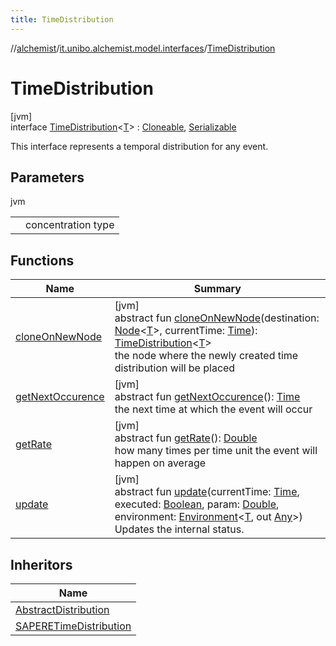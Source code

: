 ```yaml
---
title: TimeDistribution
---
```

//[alchemist](../../../index.html)/[it.unibo.alchemist.model.interfaces](../index.html)/[TimeDistribution](index.html)



# TimeDistribution



[jvm]\
interface [TimeDistribution](index.html)<[T](index.html)> : [Cloneable](https://docs.oracle.com/javase/8/docs/api/java/lang/Cloneable.html), [Serializable](https://docs.oracle.com/javase/8/docs/api/java/io/Serializable.html)

This interface represents a temporal distribution for any event.



## Parameters


jvm

| | |
|---|---|
| <T> | concentration type |



## Functions


| Name | Summary |
|---|---|
| [cloneOnNewNode](clone-on-new-node.html) | [jvm]<br>abstract fun [cloneOnNewNode](clone-on-new-node.html)(destination: [Node](../-node/index.html)<[T](../-node/index.html)>, currentTime: [Time](../-time/index.html)): [TimeDistribution](index.html)<[T](../-node/index.html)><br>the node where the newly created time distribution will be placed |
| [getNextOccurence](get-next-occurence.html) | [jvm]<br>abstract fun [getNextOccurence](get-next-occurence.html)(): [Time](../-time/index.html)<br>the next time at which the event will occur |
| [getRate](get-rate.html) | [jvm]<br>abstract fun [getRate](get-rate.html)(): [Double](https://kotlinlang.org/api/latest/jvm/stdlib/kotlin/-double/index.html)<br>how many times per time unit the event will happen on average |
| [update](update.html) | [jvm]<br>abstract fun [update](update.html)(currentTime: [Time](../-time/index.html), executed: [Boolean](https://kotlinlang.org/api/latest/jvm/stdlib/kotlin/-boolean/index.html), param: [Double](https://kotlinlang.org/api/latest/jvm/stdlib/kotlin/-double/index.html), environment: [Environment](../-environment/index.html)<[T](../-node/index.html), out [Any](https://kotlinlang.org/api/latest/jvm/stdlib/kotlin/-any/index.html)>)<br>Updates the internal status. |


## Inheritors


| Name |
|---|
| [AbstractDistribution](../../it.unibo.alchemist.model.implementations.timedistributions/-abstract-distribution/index.html) |
| [SAPERETimeDistribution](../../it.unibo.alchemist.model.implementations.timedistributions/-s-a-p-e-r-e-time-distribution/index.html) |

